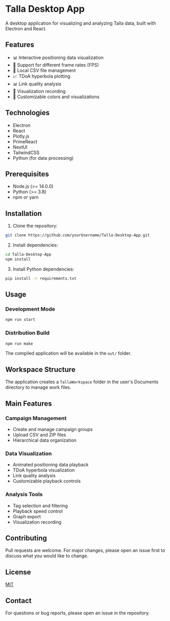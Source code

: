 # Talla Desktop App

A desktop application for visualizing and analyzing Talla data, built with Electron and React.

## Features

- 📊 Interactive positioning data visualization
- 🔄 Support for different frame rates (FPS)
- 📁 Local CSV file management
- 📈 TDoA hyperbola plotting
- 📊 Link quality analysis
- 🎥 Visualization recording
- 🎨 Customizable colors and visualizations

## Technologies

- Electron
- React
- Plotly.js
- PrimeReact
- NextUI
- TailwindCSS
- Python (for data processing)

## Prerequisites

- Node.js (>= 14.0.0)
- Python (>= 3.8)
- npm or yarn

## Installation

1. Clone the repository:

```bash
git clone https://github.com/yourUsername/Talla-Desktop-App.git
```

2. Install dependencies:
```bash
cd Talla-Desktop-App
npm install
```

3. Install Python dependencies:
```bash
pip install -r requirements.txt
```

## Usage

### Development Mode

```bash
npm run start
```

### Distribution Build

```bash
npm run make
```

The compiled application will be available in the `out/` folder.

## Workspace Structure

The application creates a `TallaWorkspace` folder in the user's Documents directory to manage work files.

## Main Features

### Campaign Management
- Create and manage campaign groups
- Upload CSV and ZIP files
- Hierarchical data organization

### Data Visualization
- Animated positioning data playback
- TDoA hyperbola visualization
- Link quality analysis
- Customizable playback controls

### Analysis Tools
- Tag selection and filtering
- Playback speed control
- Graph export
- Visualization recording

## Contributing

Pull requests are welcome. For major changes, please open an issue first to discuss what you would like to change.

## License

[MIT](https://choosealicense.com/licenses/mit/)

## Contact

For questions or bug reports, please open an issue in the repository.
